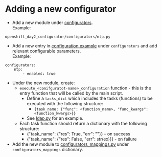 # Adding a new configurator

- Add a new module under [configurators](../openshift_day2_configurator/configurators).  
  Example:

```
openshift_day2_configurator/configurators/ntp.py
```

- Add a new entry in [configuration example](../day2_configuration.example.yaml) under `configurators` and add relevant configurable parameters.  
  Example:

```
configurators:
    ntp:
        - enabled: true
```

- Under the new module, create:
  - `execute_<conifguratot-name>_configuration` function - this is the entry function that will be called by the main script.
    - Define a `tasks_dict` which includes the tasks (functions) to be executed with the following structure:
      - `{task_name: {"func": <function_name>, "func_kwargs": <function_kwargs>}}`
    - See [ldap.py](../openshift_day2_configurator/configurators/ldap.py) for an example.
  - Each task function should return a dictionary with the following structure:
    - {"task_name": {"res": True, "err": ""}} - on success
    - {"task_name": {"res": False, "err": str(ex)}} - on failure
- Add the new module to [configurators_mappings.py](../openshift_day2_configurator/configurators/mappings/configurators_mappings.py)
  under `configurators_mappings` dictionary.
